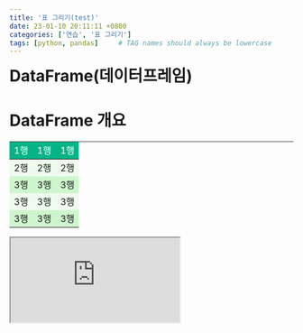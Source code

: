 ```yaml
---
title: '표 그리기(test)'
date: 23-01-10 20:11:11 +0800
categories: ['연습', '표 그리기']
tags: [python, pandas]     # TAG names should always be lowercase
---
```


<b style='font-size:2em'>DataFrame(데이터프레임)</b>

# DataFrame 개요
<head>
    <style>
        table {
            width: 100%;
            border-top: 1px solid #444444;
            border-collapse:collapse;
        }
        th, td{
            border-bottom: 1px solid #444444
            padding: 10px
            text-align: center;
        }
        thead tr{
            background-color: #04B486;
            color: #ffffff
        }
        tbody tr:nth-child(2n){
            background-color: #CEF6CE;
        } 
        tbody tr:nth-child(2n+1){
            background-color: #EFFBEF;
        } 
    </style>
</head>
<body>
    <table>
        <thead>
            <tr>
                <td>1행</td>
                <td>1행</td>
                <td>1행</td>
            </tr>
        </thead>
        <tbody>
            <tr>
                <td>2행</td>
                <td>2행</td>
                <td>2행</td>
            </tr>
            <tr>
                <td>3행</td>
                <td>3행</td>
                <td>3행</td>
            </tr>
            <tr>
                <td>3행</td>
                <td>3행</td>
                <td>3행</td>
            </tr>
            <tr>
                <td>3행</td>
                <td>3행</td>
                <td>3행</td>
            </tr>
        </tbody>
    </table>
</body>  



<iframe src="https://drive.google.com/uc?export=view&id=1ElPVb2hIfOLaZnOYC17syd5IqphWPTzx"></iframe>